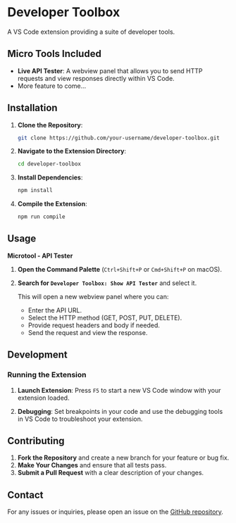 # Developer Toolbox

A VS Code extension providing a suite of developer tools.

## Micro Tools Included

- **Live API Tester**: A webview panel that allows you to send HTTP requests and view responses directly within VS Code.
- More feature to come...

## Installation

1. **Clone the Repository**:
    ```sh
    git clone https://github.com/your-username/developer-toolbox.git
    ```
2. **Navigate to the Extension Directory**:
    ```sh
    cd developer-toolbox
    ```
3. **Install Dependencies**:
    ```sh
    npm install
    ```
4. **Compile the Extension**:
    ```sh
    npm run compile
    ```

## Usage
**Microtool - API Tester**
1. **Open the Command Palette** (`Ctrl+Shift+P` or `Cmd+Shift+P` on macOS).
2. **Search for `Developer Toolbox: Show API Tester`** and select it.

   This will open a new webview panel where you can:

   - Enter the API URL.
   - Select the HTTP method (GET, POST, PUT, DELETE).
   - Provide request headers and body if needed.
   - Send the request and view the response.

## Development

### Running the Extension

1. **Launch Extension**:
    Press `F5` to start a new VS Code window with your extension loaded.

2. **Debugging**:
    Set breakpoints in your code and use the debugging tools in VS Code to troubleshoot your extension.
   
## Contributing

1. **Fork the Repository** and create a new branch for your feature or bug fix.
2. **Make Your Changes** and ensure that all tests pass.
3. **Submit a Pull Request** with a clear description of your changes.

## Contact

For any issues or inquiries, please open an issue on the [GitHub repository](https://github.com/lmkhwana/developer-toolbox/issues).
